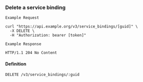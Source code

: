 ### Delete a service binding

```
Example Request
```

```shell
curl "https://api.example.org/v3/service_bindings/[guid]" \
  -X DELETE \
  -H "Authorization: bearer [token]"
```

```
Example Response
```

```http
HTTP/1.1 204 No Content
```

#### Definition
`DELETE /v3/service_bindings/:guid`
